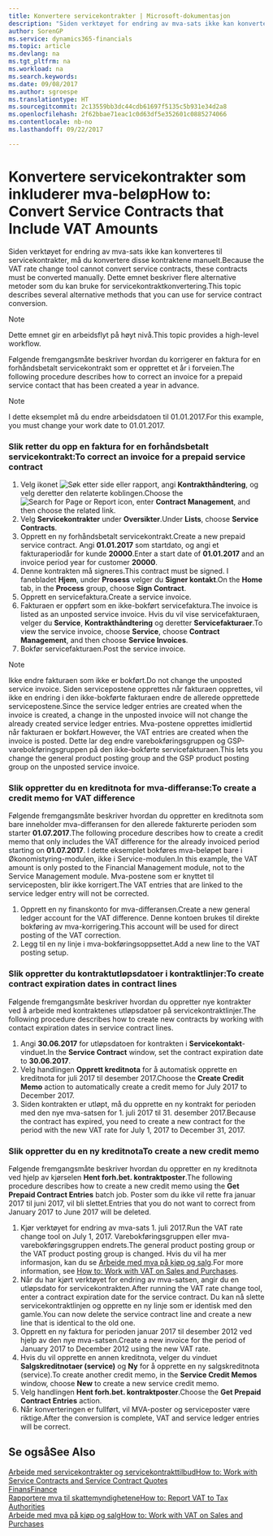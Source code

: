 ```yaml
---
title: Konvertere servicekontrakter | Microsoft-dokumentasjon
description: "Siden verktøyet for endring av mva-sats ikke kan konverteres til servicekontrakter, må du konvertere disse kontraktene manuelt. Dette emnet beskriver flere alternative metoder som du kan bruke for servicekontraktkonvertering."
author: SorenGP
ms.service: dynamics365-financials
ms.topic: article
ms.devlang: na
ms.tgt_pltfrm: na
ms.workload: na
ms.search.keywords: 
ms.date: 09/08/2017
ms.author: sgroespe
ms.translationtype: HT
ms.sourcegitcommit: 2c13559bb3dc44cdb61697f5135c5b931e34d2a8
ms.openlocfilehash: 2f62bbae71eac1c0d63df5e352601c0885274066
ms.contentlocale: nb-no
ms.lasthandoff: 09/22/2017

---
```

# <a name="how-to-convert-service-contracts-that-include-vat-amounts"></a><span data-ttu-id="5b67c-104">Konvertere servicekontrakter som inkluderer mva-beløp</span><span class="sxs-lookup"><span data-stu-id="5b67c-104">How to: Convert Service Contracts that Include VAT Amounts</span></span>
<span data-ttu-id="5b67c-105">Siden verktøyet for endring av mva-sats ikke kan konverteres til servicekontrakter, må du konvertere disse kontraktene manuelt.</span><span class="sxs-lookup"><span data-stu-id="5b67c-105">Because the VAT rate change tool cannot convert service contracts, these contracts must be converted manually.</span></span> <span data-ttu-id="5b67c-106">Dette emnet beskriver flere alternative metoder som du kan bruke for servicekontraktkonvertering.</span><span class="sxs-lookup"><span data-stu-id="5b67c-106">This topic describes several alternative methods that you can use for service contract conversion.</span></span>  

> [!NOTE]  
>  <span data-ttu-id="5b67c-107">Dette emnet gir en arbeidsflyt på høyt nivå.</span><span class="sxs-lookup"><span data-stu-id="5b67c-107">This topic provides a high-level workflow.</span></span>  

 <span data-ttu-id="5b67c-108">Følgende fremgangsmåte beskriver hvordan du korrigerer en faktura for en forhåndsbetalt servicekontrakt som er opprettet et år i forveien.</span><span class="sxs-lookup"><span data-stu-id="5b67c-108">The following procedure describes how to correct an invoice for a prepaid service contact that has been created a year in advance.</span></span>  

> [!NOTE]  
>  <span data-ttu-id="5b67c-109">I dette eksemplet må du endre arbeidsdatoen til 01.01.2017.</span><span class="sxs-lookup"><span data-stu-id="5b67c-109">For this example, you must change your work date to 01.01.2017.</span></span>  

### <a name="to-correct-an-invoice-for-a-prepaid-service-contract"></a><span data-ttu-id="5b67c-110">Slik retter du opp en faktura for en forhåndsbetalt servicekontrakt:</span><span class="sxs-lookup"><span data-stu-id="5b67c-110">To correct an invoice for a prepaid service contract</span></span>  
1. <span data-ttu-id="5b67c-111">Velg ikonet ![Søk etter side eller rapport](media/ui-search/search_small.png "Ikonet Søk etter side eller rapport"), angi **Kontrakthåndtering**, og velg deretter den relaterte koblingen.</span><span class="sxs-lookup"><span data-stu-id="5b67c-111">Choose the ![Search for Page or Report](media/ui-search/search_small.png "Search for Page or Report icon") icon, enter **Contract Management**, and then choose the related link.</span></span>  
2. <span data-ttu-id="5b67c-112">Velg **Servicekontrakter** under **Oversikter**.</span><span class="sxs-lookup"><span data-stu-id="5b67c-112">Under **Lists**, choose **Service Contracts**.</span></span>  
3. <span data-ttu-id="5b67c-113">Opprett en ny forhåndsbetalt servicekontrakt.</span><span class="sxs-lookup"><span data-stu-id="5b67c-113">Create a new prepaid service contract.</span></span> <span data-ttu-id="5b67c-114">Angi **01.01.2017** som startdato, og angi et fakturaperiodår for kunde **20000**.</span><span class="sxs-lookup"><span data-stu-id="5b67c-114">Enter a start date of **01.01.2017** and an invoice period year for customer **20000**.</span></span>  
4. <span data-ttu-id="5b67c-115">Denne kontrakten må signeres.</span><span class="sxs-lookup"><span data-stu-id="5b67c-115">This contract must be signed.</span></span> <span data-ttu-id="5b67c-116">I fanebladet **Hjem**, under **Prosess** velger du **Signer kontakt**.</span><span class="sxs-lookup"><span data-stu-id="5b67c-116">On the **Home** tab, in the **Process** group, choose **Sign Contract**.</span></span>  
5. <span data-ttu-id="5b67c-117">Opprett en servicefaktura.</span><span class="sxs-lookup"><span data-stu-id="5b67c-117">Create a service invoice.</span></span>
6. <span data-ttu-id="5b67c-118">Fakturaen er oppført som en ikke-bokført servicefaktura.</span><span class="sxs-lookup"><span data-stu-id="5b67c-118">The invoice is listed as an unposted service invoice.</span></span> <span data-ttu-id="5b67c-119">Hvis du vil vise servicefakturaen, velger du **Service**, **Kontrakthåndtering** og deretter **Servicefakturaer**.</span><span class="sxs-lookup"><span data-stu-id="5b67c-119">To view the service invoice, choose **Service**, choose **Contract Management**, and then choose **Service Invoices**.</span></span>  
7. <span data-ttu-id="5b67c-120">Bokfør servicefakturaen.</span><span class="sxs-lookup"><span data-stu-id="5b67c-120">Post the service invoice.</span></span>  

> [!NOTE]  
>  <span data-ttu-id="5b67c-121">Ikke endre fakturaen som ikke er bokført.</span><span class="sxs-lookup"><span data-stu-id="5b67c-121">Do not change the unposted service invoice.</span></span> <span data-ttu-id="5b67c-122">Siden servicepostene opprettes når fakturaen opprettes, vil ikke en endring i den ikke-bokførte fakturaen endre de allerede opprettede servicepostene.</span><span class="sxs-lookup"><span data-stu-id="5b67c-122">Since the service ledger entries are created when the invoice is created, a change in the unposted invoice will not change the already created service ledger entries.</span></span> <span data-ttu-id="5b67c-123">Mva-postene opprettes imidlertid når fakturaen er bokført.</span><span class="sxs-lookup"><span data-stu-id="5b67c-123">However, the VAT entries are created when the invoice is posted.</span></span> <span data-ttu-id="5b67c-124">Dette lar deg endre varebokføringsgruppen og GSP-varebokføringsgruppen på den ikke-bokførte servicefakturaen.</span><span class="sxs-lookup"><span data-stu-id="5b67c-124">This lets you change the general product posting group and the GSP product posting group on the unposted service invoice.</span></span>  

### <a name="to-create-a-credit-memo-for-vat-difference"></a><span data-ttu-id="5b67c-125">Slik oppretter du en kreditnota for mva-differanse:</span><span class="sxs-lookup"><span data-stu-id="5b67c-125">To create a credit memo for VAT difference</span></span>  
<span data-ttu-id="5b67c-126">Følgende fremgangsmåte beskriver hvordan du oppretter en kreditnota som bare inneholder mva-differansen for den allerede fakturerte perioden som starter **01.07.2017**.</span><span class="sxs-lookup"><span data-stu-id="5b67c-126">The following procedure describes how to create a credit memo that only includes the VAT difference for the already invoiced period starting on **01.07.2017**.</span></span> <span data-ttu-id="5b67c-127">I dette eksemplet bokføres mva-beløpet bare i Økonomistyring-modulen, ikke i Service-modulen.</span><span class="sxs-lookup"><span data-stu-id="5b67c-127">In this example, the VAT amount is only posted to the Financial Management module, not to the Service Management module.</span></span> <span data-ttu-id="5b67c-128">Mva-postene som er knyttet til serviceposten, blir ikke korrigert.</span><span class="sxs-lookup"><span data-stu-id="5b67c-128">The VAT entries that are linked to the service ledger entry will not be corrected.</span></span>  

1. <span data-ttu-id="5b67c-129">Opprett en ny finanskonto for mva-differansen.</span><span class="sxs-lookup"><span data-stu-id="5b67c-129">Create a new general ledger account for the VAT difference.</span></span> <span data-ttu-id="5b67c-130">Denne kontoen brukes til direkte bokføring av mva-korrigering.</span><span class="sxs-lookup"><span data-stu-id="5b67c-130">This account will be used for direct posting of the VAT correction.</span></span>  
2. <span data-ttu-id="5b67c-131">Legg til en ny linje i mva-bokføringsoppsettet.</span><span class="sxs-lookup"><span data-stu-id="5b67c-131">Add a new line to the VAT posting setup.</span></span>  

### <a name="to-create-contract-expiration-dates-in-contract-lines"></a><span data-ttu-id="5b67c-132">Slik oppretter du kontraktutløpsdatoer i kontraktlinjer:</span><span class="sxs-lookup"><span data-stu-id="5b67c-132">To create contract expiration dates in contract lines</span></span>  
<span data-ttu-id="5b67c-133">Følgende fremgangsmåte beskriver hvordan du oppretter nye kontrakter ved å arbeide med kontraktenes utløpsdatoer på servicekontraktlinjer.</span><span class="sxs-lookup"><span data-stu-id="5b67c-133">The following procedure describes how to create new contracts by working with contact expiration dates in service contract lines.</span></span>  

1. <span data-ttu-id="5b67c-134">Angi **30.06.2017** for utløpsdatoen for kontrakten i **Servicekontakt**-vinduet.</span><span class="sxs-lookup"><span data-stu-id="5b67c-134">In the **Service Contract** window, set the contract expiration date to **30.06.2017**.</span></span>  
2. <span data-ttu-id="5b67c-135">Velg handlingen **Opprett kreditnota** for å automatisk opprette en kreditnota for juli 2017 til desember 2017.</span><span class="sxs-lookup"><span data-stu-id="5b67c-135">Choose the **Create Credit Memo** action to automatically create a credit memo for July 2017 to December 2017.</span></span>  
3. <span data-ttu-id="5b67c-136">Siden kontrakten er utløpt, må du opprette en ny kontrakt for perioden med den nye mva-satsen for 1. juli 2017 til 31. desember 2017.</span><span class="sxs-lookup"><span data-stu-id="5b67c-136">Because the contract has expired, you need to create a new contract for the period with the new VAT rate for July 1, 2017 to December 31, 2017.</span></span>  

### <a name="to-create-a-new-credit-memo"></a><span data-ttu-id="5b67c-137">Slik oppretter du en ny kreditnota</span><span class="sxs-lookup"><span data-stu-id="5b67c-137">To create a new credit memo</span></span>  
<span data-ttu-id="5b67c-138">Følgende fremgangsmåte beskriver hvordan du oppretter en ny kreditnota ved hjelp av kjørselen **Hent forh.bet. kontraktposter**.</span><span class="sxs-lookup"><span data-stu-id="5b67c-138">The following procedure describes how to create a new credit memo using the **Get Prepaid Contract Entries** batch job.</span></span> <span data-ttu-id="5b67c-139">Poster som du ikke vil rette fra januar 2017 til juni 2017, vil bli slettet.</span><span class="sxs-lookup"><span data-stu-id="5b67c-139">Entries that you do not want to correct from January 2017 to June 2017 will be deleted.</span></span>  

1. <span data-ttu-id="5b67c-140">Kjør verktøyet for endring av mva-sats 1. juli 2017.</span><span class="sxs-lookup"><span data-stu-id="5b67c-140">Run the VAT rate change tool on July 1, 2017.</span></span> <span data-ttu-id="5b67c-141">Varebokføringsgruppen eller mva-varebokføringsgruppen endrets.</span><span class="sxs-lookup"><span data-stu-id="5b67c-141">The general product posting group or the VAT product posting group is changed.</span></span> <span data-ttu-id="5b67c-142">Hvis du vil ha mer informasjon, kan du se [Arbeide med mva på kjøp og salg](finance-work-with-vat.md).</span><span class="sxs-lookup"><span data-stu-id="5b67c-142">For more information, see [How to: Work with VAT on Sales and Purchases](finance-work-with-vat.md).</span></span>  
2. <span data-ttu-id="5b67c-143">Når du har kjørt verktøyet for endring av mva-satsen, angir du en utløpsdato for servicekontrakten.</span><span class="sxs-lookup"><span data-stu-id="5b67c-143">After running the VAT rate change tool, enter a contract expiration date for the service contract.</span></span> <span data-ttu-id="5b67c-144">Du kan nå slette servicekontraktlinjen og opprette en ny linje som er identisk med den gamle.</span><span class="sxs-lookup"><span data-stu-id="5b67c-144">You can now delete the service contract line and create a new line that is identical to the old one.</span></span>  
3. <span data-ttu-id="5b67c-145">Opprett en ny faktura for perioden januar 2017 til desember 2012 ved hjelp av den nye mva-satsen.</span><span class="sxs-lookup"><span data-stu-id="5b67c-145">Create a new invoice for the period of January 2017 to December 2012 using the new VAT rate.</span></span>  
4. <span data-ttu-id="5b67c-146">Hvis du vil opprette en annen kreditnota, velger du vinduet **Salgskreditnotaer (service)** og **Ny** for å opprette en ny salgskreditnota (service).</span><span class="sxs-lookup"><span data-stu-id="5b67c-146">To create another credit memo, in the **Service Credit Memos** window, choose **New** to create a new service credit memo.</span></span>  
5. <span data-ttu-id="5b67c-147">Velg handlingen **Hent forh.bet. kontraktposter**.</span><span class="sxs-lookup"><span data-stu-id="5b67c-147">Choose the **Get Prepaid Contract Entries** action.</span></span>  
6. <span data-ttu-id="5b67c-148">Når konverteringen er fullført, vil MVA-poster og serviceposter være riktige.</span><span class="sxs-lookup"><span data-stu-id="5b67c-148">After the conversion is complete, VAT and service ledger entries will be correct.</span></span>  

## <a name="see-also"></a><span data-ttu-id="5b67c-149">Se også</span><span class="sxs-lookup"><span data-stu-id="5b67c-149">See Also</span></span>  
[<span data-ttu-id="5b67c-150">Arbeide med servicekontrakter og servicekontrakttilbud</span><span class="sxs-lookup"><span data-stu-id="5b67c-150">How to: Work with Service Contracts and Service Contract Quotes</span></span>](service-how-to-create-service-contracts-and-service-contract-quotes.md)  
[<span data-ttu-id="5b67c-151">Finans</span><span class="sxs-lookup"><span data-stu-id="5b67c-151">Finance</span></span>](finance.md)  
[<span data-ttu-id="5b67c-152">Rapportere mva til skattemyndighetene</span><span class="sxs-lookup"><span data-stu-id="5b67c-152">How to: Report VAT to Tax Authorities</span></span>](finance-how-report-vat.md)  
[<span data-ttu-id="5b67c-153">Arbeide med mva på kjøp og salg</span><span class="sxs-lookup"><span data-stu-id="5b67c-153">How to: Work with VAT on Sales and Purchases</span></span>](finance-work-with-vat.md)  

